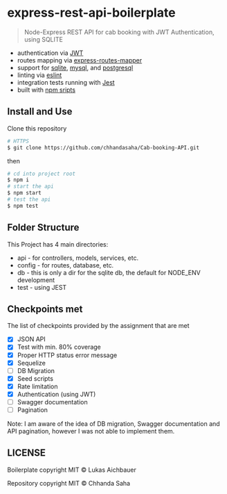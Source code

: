 # express-rest-api-boilerplate

> Node-Express REST API for cab booking with JWT Authentication, using SQLITE

- authentication via [JWT](https://jwt.io/)
- routes mapping via [express-routes-mapper](https://github.com/aichbauer/express-routes-mapper)
- support for [sqlite](https://www.sqlite.org/), [mysql](https://www.mysql.com/), and [postgresql](https://www.postgresql.org/)
- linting via [eslint](https://github.com/eslint/eslint)
- integration tests running with [Jest](https://github.com/facebook/jest)
- built with [npm sripts](#npm-scripts)

## Install and Use

Clone this repository

```sh
# HTTPS
$ git clone https://github.com/chhandasaha/Cab-booking-API.git
```

then
```sh
# cd into project root
$ npm i
# start the api
$ npm start
# test the api
$ npm test
```

## Folder Structure

This Project has 4 main directories:

- api - for controllers, models, services, etc.
- config - for routes, database, etc.
- db - this is only a dir for the sqlite db, the default for NODE_ENV development
- test - using JEST

## Checkpoints met

The list of checkpoints provided by the assignment that are met
- [x] JSON API
- [x] Test with min. 80% coverage
- [x] Proper HTTP status error message
- [x] Sequelize
- [ ] DB Migration
- [x] Seed scripts
- [x] Rate limitation
- [x] Authentication (using JWT)
- [ ] Swagger documentation 
- [ ] Pagination

Note: I am aware of the idea of DB migration, Swagger documentation and API pagination, however I was not able to implement them.


## LICENSE

Boilerplate copyright MIT © Lukas Aichbauer

Repository copyright MIT © Chhanda Saha
